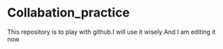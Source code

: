 # Collabation_practice
This repository is to play with github.I will use it wisely
And I am editing it now
